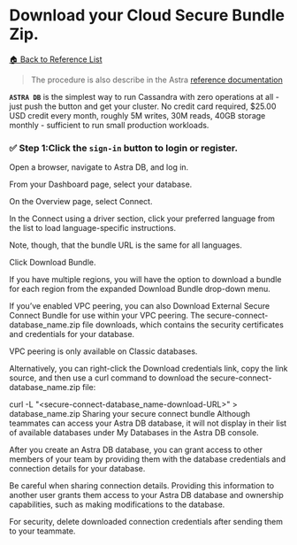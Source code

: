# Download your Cloud Secure Bundle  Zip.

[🏠 Back to Reference List](../README.MD)

> The procedure is also describe in the Astra [reference documentation](https://docs.datastax.com/en/astra/docs/obtaining-database-credentials.html)

**`ASTRA DB`** is the simplest way to run Cassandra with zero operations at all - just push the button and get your cluster. No credit card required, $25.00 USD credit every month, roughly 5M writes, 30M reads, 40GB storage monthly - sufficient to run small production workloads.

### ✅ Step 1:Click the `sign-in` button to login or register.

Open a browser, navigate to Astra DB, and log in.

From your Dashboard page, select your database.

On the Overview page, select Connect.

In the Connect using a driver section, click your preferred language from the list to load language-specific instructions.

Note, though, that the bundle URL is the same for all languages.

Click Download Bundle.

If you have multiple regions, you will have the option to download a bundle for each region from the expanded Download Bundle drop-down menu.

If you’ve enabled VPC peering, you can also Download External Secure Connect Bundle for use within your VPC peering. The secure-connect-database_name.zip file downloads, which contains the security certificates and credentials for your database.

VPC peering is only available on Classic databases.

Alternatively, you can right-click the Download credentials link, copy the link source, and then use a curl command to download the secure-connect-database_name.zip file:

curl -L "<secure-connect-database_name-download-URL>" > database_name.zip
Sharing your secure connect bundle
Although teammates can access your Astra DB database, it will not display in their list of available databases under My Databases in the Astra DB console.

After you create an Astra DB database, you can grant access to other members of your team by providing them with the database credentials and connection details for your database.

Be careful when sharing connection details. Providing this information to another user grants them access to your Astra DB database and ownership capabilities, such as making modifications to the database.

For security, delete downloaded connection credentials after sending them to your teammate.

